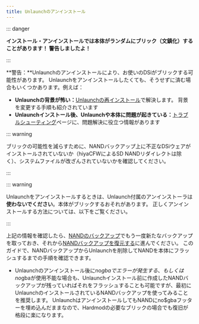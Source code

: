 ```yaml
---
title: Unlaunchのアンインストール
---
```


::: danger

**インストール・アンインストールでは本体がランダムにブリック（文鎮化）することがあります！ 警告しましたよ！**

:::

**警告：**Unlaunchのアンインストールにより、お使いのDSiがブリックする可能性があります。 Unlaunchをアンインストールしたくても、そうせずに済む場合もいくつかあります。例えば：

- **Unlaunchの背景が怖い：**[Unlaunchの再インストール](installing-unlaunch.html)で解決します。 背景を変更する手順も紹介されています
- **Unlaunchインストール後、Unlaunchや本体に問題が起きている：**[トラブルシューティング](troubleshooting.html#unlaunch)ページに、問題解決に役立つ情報があります

::: warning

ブリックの可能性を減らすために、NANDバックアップ上に不正なDSiウェアがインストールされていないか（hiyaCFWによるSD NANDリダイレクトは除く）、システムファイルが改ざんされていないかを確認してください。

:::

::: warning

Unlaunchをアンインストールするときは、Unlaunch付属のアンインストーラは**使わないでください**。本体がブリックするおそれがあります。 正しくアンインストールする方法については、以下をご覧ください。

:::

上記の情報を確認したら、[NANDのバックアップ](dumping-nand.html)でもう一度新たなバックアップを取っておき、それから[NANDバックアップを復元する](restoring-nand.html)に進んでください。 このガイドで、NANDバックアップからUnlaunchを削除してNANDを本体にフラッシュするまでの手順を確認できます。
- Unlaunchのアンインストール後にno$gbaでエラーが発生する、もしくはno$gbaが使用不能な場合も、Unlaunchインストール前に作成したNANDバックアップが残っていればそれをフラッシュすることも可能ですが、最初にUnlaunchのインストールされているNANDバックアップを使ってみることを推奨します。 UnlaunchはアンインストールしてもNANDにno$gbaフッターを埋め込んだままなので、Hardmodの必要なブリックの場合でも復旧が格段に楽になります。
